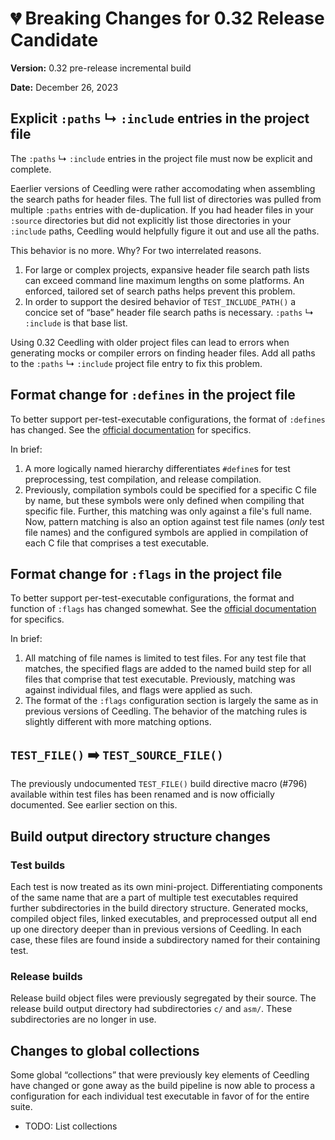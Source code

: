 
# 💔 Breaking Changes for 0.32 Release Candidate

**Version:** 0.32 pre-release incremental build

**Date:** December 26, 2023

## Explicit `:paths` ↳ `:include` entries in the project file

The `:paths` ↳ `:include` entries in the project file must now be explicit and complete.

Eaerlier versions of Ceedling were rather accomodating when assembling the search paths for header files. The full list of directories was pulled from multiple `:paths` entries with de-duplication. If you had header files in your `:source` directories but did not explicitly list those directories in your `:include` paths, Ceedling would helpfully figure it out and use all the paths.

This behavior is no more. Why? For two interrelated reasons.

1. For large or complex projects, expansive header file search path lists can exceed command line maximum lengths on some platforms. An enforced, tailored set of search paths helps prevent this problem.
1. In order to support the desired behavior of `TEST_INCLUDE_PATH()` a concice set of “base” header file search paths is necessary. `:paths` ↳ `:include` is that base list.

Using 0.32 Ceedling with older project files can lead to errors when generating mocks or compiler errors on finding header files. Add all paths to the `:paths` ↳ `:include` project file entry to fix this problem.

## Format change for `:defines` in the project file

To better support per-test-executable configurations, the format of `:defines` has changed. See the [official documentation](CeedlingPacket.md) for specifics.

In brief:

1. A more logically named hierarchy differentiates `#define`s for test preprocessing, test compilation, and release compilation.
1. Previously, compilation symbols could be specified for a specific C file by name, but these symbols were only defined when compiling that specific file. Further, this matching was only against a file's full name. Now, pattern matching is also an option against test file names (_only_ test file names) and the configured symbols are applied in compilation of each C file that comprises a test executable.

## Format change for `:flags` in the project file

To better support per-test-executable configurations, the format and function of `:flags` has changed somewhat. See the [official documentation](CeedlingPacket.md) for specifics.

In brief:

1. All matching of file names is limited to test files. For any test file that matches, the specified flags are added to the named build step for all files that comprise that test executable. Previously, matching was against individual files, and flags were applied as such.
1. The format of the `:flags` configuration section is largely the same as in previous versions of Ceedling. The behavior of the matching rules is slightly different with more matching options.

## `TEST_FILE()` ➡️ `TEST_SOURCE_FILE()`

The previously undocumented `TEST_FILE()` build directive macro (#796) available within test files has been renamed and is now officially documented. See earlier section on this.

## Build output directory structure changes

### Test builds

Each test is now treated as its own mini-project. Differentiating components of the same name that are a part of multiple test executables required further subdirectories in the build directory structure. Generated mocks, compiled object files, linked executables, and preprocessed output all end up one directory deeper than in previous versions of Ceedling. In each case, these files are found inside a subdirectory named for their containing test.

### Release builds

Release build object files were previously segregated by their source. The release build output directory had subdirectories `c/` and `asm/`. These subdirectories are no longer in use.

## Changes to global collections

Some global “collections” that were previously key elements of Ceedling have changed or gone away as the build pipeline is now able to process a configuration for each individual test executable in favor of for the entire suite.

- TODO: List collections